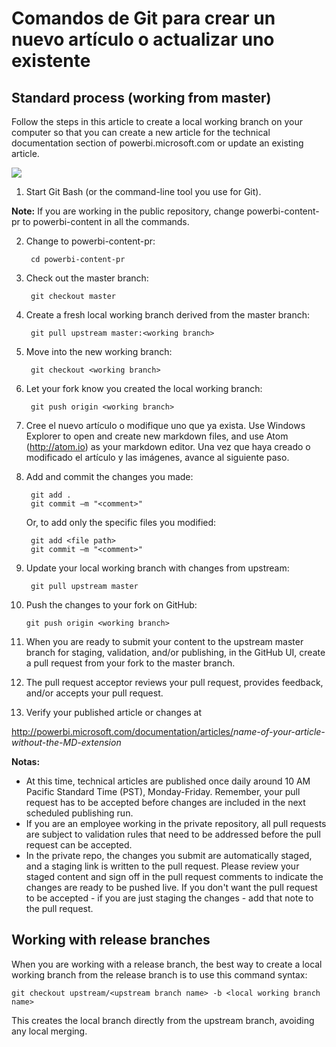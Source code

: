 <properties pageTitle="Comandos de Git para crear un nuevo artículo o actualizar uno existente" description="Steps for working with the Power BI technical content GitHub repositories." metaKeywords="" services="" solutions="" documentationCenter="" authors="mblythe" videoId="" scriptId="" manager="dongill" />

<tags ms.service="contributor-guide" ms.devlang="" ms.topic="article" ms.tgt_pltfrm="" ms.workload="" ms.date="09/09/2015" ms.author="mblythe" />

# Comandos de Git para crear un nuevo artículo o actualizar uno existente


## Standard process (working from master)
Follow the steps in this article to create a local working branch on your computer so that you can create a new article for the technical documentation section of powerbi.microsoft.com or update an existing article.

![](./media/git-commands-for-master/githubcommands1.png)

1. Start Git Bash (or the command-line tool you use for Git).

 <bpt id="p1">**</bpt>Note:<ept id="p1">**</ept> If you are working in the public repository, change powerbi-content-pr to powerbi-content in all the commands.

2. Change to powerbi-content-pr:

        cd powerbi-content-pr
3. Check out the master branch:

        git checkout master

4. Create a fresh local working branch derived from the master branch:

        git pull upstream master:<working branch>


5. Move into the new working branch:

        git checkout <working branch>

6. Let your fork know you created the local working branch:

        git push origin <working branch>

7. Cree el nuevo artículo o modifique uno que ya exista. Use Windows Explorer to open and create new markdown files, and use Atom (http://atom.io) as your markdown editor. Una vez que haya creado o modificado el artículo y las imágenes, avance al siguiente paso.

8. Add and commit the changes you made:

        git add .
        git commit –m "<comment>"
        
   Or, to add only the specific files you modified:

        git add <file path>
        git commit –m "<comment>"

9. Update your local working branch with changes from upstream:

        git pull upstream master

10. Push the changes to your fork on GitHub:

        git push origin <working branch>

12. When you are ready to submit your content to the upstream master branch for staging, validation, and/or publishing, in the GitHub UI, create a pull request from your fork to the master branch.

13. The pull request acceptor reviews your pull request, provides feedback, and/or accepts your pull request. 

14. Verify your published article or changes at

 http://powerbi.microsoft.com/documentation/articles/<bpt id="p1">*</bpt>name-of-your-article-without-the-MD-extension<ept id="p1">*</ept>

**Notas:**

- At this time, technical articles are published once daily around 10 AM Pacific Standard Time (PST), Monday-Friday. Remember, your pull request has to be accepted before changes are included in the next scheduled publishing run.
- If you are an employee working in the private repository, all pull requests are subject to validation rules that need to be addressed before the pull request can be accepted. 
- In the private repo, the changes you submit are automatically staged, and a staging link is written to the pull request. Please review your staged content and sign off in the pull request comments to indicate the changes are ready to be pushed live. If you don't want the pull request to be accepted - if you are just staging the changes - add that note to the pull request.

## Working with release branches

When you are working with a release branch, the best way to create a local working branch from the release branch is to use this command syntax:

    git checkout upstream/<upstream branch name> -b <local working branch name>

This creates the local branch directly from the upstream branch, avoiding any local merging.

